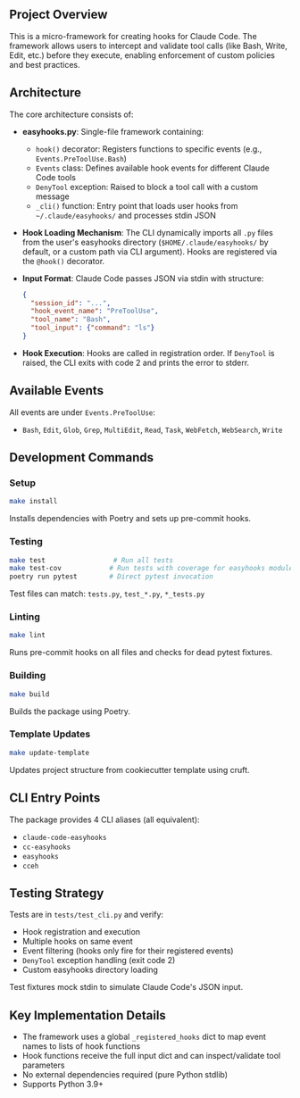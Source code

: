 ## Project Overview

This is a micro-framework for creating hooks for Claude Code. The framework allows users to intercept and validate tool calls (like Bash, Write, Edit, etc.) before they execute, enabling enforcement of custom policies and best practices.

## Architecture

The core architecture consists of:

- **easyhooks.py**: Single-file framework containing:
  - `hook()` decorator: Registers functions to specific events (e.g., `Events.PreToolUse.Bash`)
  - `Events` class: Defines available hook events for different Claude Code tools
  - `DenyTool` exception: Raised to block a tool call with a custom message
  - `_cli()` function: Entry point that loads user hooks from `~/.claude/easyhooks/` and processes stdin JSON

- **Hook Loading Mechanism**: The CLI dynamically imports all `.py` files from the user's easyhooks directory (`$HOME/.claude/easyhooks/` by default, or a custom path via CLI argument). Hooks are registered via the `@hook()` decorator.

- **Input Format**: Claude Code passes JSON via stdin with structure:
  ```json
  {
    "session_id": "...",
    "hook_event_name": "PreToolUse",
    "tool_name": "Bash",
    "tool_input": {"command": "ls"}
  }
  ```

- **Hook Execution**: Hooks are called in registration order. If `DenyTool` is raised, the CLI exits with code 2 and prints the error to stderr.

## Available Events

All events are under `Events.PreToolUse`:
- `Bash`, `Edit`, `Glob`, `Grep`, `MultiEdit`, `Read`, `Task`, `WebFetch`, `WebSearch`, `Write`

## Development Commands

### Setup
```bash
make install
```
Installs dependencies with Poetry and sets up pre-commit hooks.

### Testing
```bash
make test                 # Run all tests
make test-cov            # Run tests with coverage for easyhooks module
poetry run pytest        # Direct pytest invocation
```

Test files can match: `tests.py`, `test_*.py`, `*_tests.py`

### Linting
```bash
make lint
```
Runs pre-commit hooks on all files and checks for dead pytest fixtures.

### Building
```bash
make build
```
Builds the package using Poetry.

### Template Updates
```bash
make update-template
```
Updates project structure from cookiecutter template using cruft.

## CLI Entry Points

The package provides 4 CLI aliases (all equivalent):
- `claude-code-easyhooks`
- `cc-easyhooks`
- `easyhooks`
- `cceh`

## Testing Strategy

Tests are in `tests/test_cli.py` and verify:
- Hook registration and execution
- Multiple hooks on same event
- Event filtering (hooks only fire for their registered events)
- `DenyTool` exception handling (exit code 2)
- Custom easyhooks directory loading

Test fixtures mock stdin to simulate Claude Code's JSON input.

## Key Implementation Details

- The framework uses a global `_registered_hooks` dict to map event names to lists of hook functions
- Hook functions receive the full input dict and can inspect/validate tool parameters
- No external dependencies required (pure Python stdlib)
- Supports Python 3.9+
